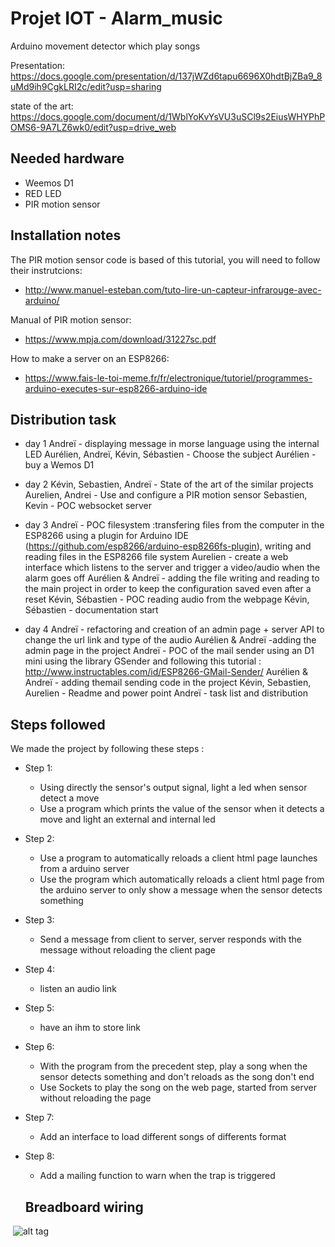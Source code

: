 # Projet IOT - Alarm_music

Arduino movement detector which play songs

Presentation:
https://docs.google.com/presentation/d/137jWZd6tapu6696X0hdtBjZBa9_8uMd9ih9CgkLRI2c/edit?usp=sharing

state of the art:
https://docs.google.com/document/d/1WblYoKvYsVU3uSCl9s2EiusWHYPhPOMS6-9A7LZ6wk0/edit?usp=drive_web

## Needed hardware
- Weemos D1
- RED LED
- PIR motion sensor


## Installation notes

The PIR motion sensor code is based of this tutorial, you will need to follow their instrutcions:
- http://www.manuel-esteban.com/tuto-lire-un-capteur-infrarouge-avec-arduino/

Manual of PIR motion sensor:
- https://www.mpja.com/download/31227sc.pdf

How to make a server on an ESP8266:
- https://www.fais-le-toi-meme.fr/fr/electronique/tutoriel/programmes-arduino-executes-sur-esp8266-arduino-ide

## Distribution task

 - day 1
Andreï - displaying message in morse language using the internal LED
Aurélien, Andreï, Kévin, Sébastien - Choose the subject
Aurélien - buy a Wemos D1

 - day 2
Kévin, Sebastien, Andreï - State of the art of the similar projects
Aurelien, Andrei - Use and configure a PIR motion sensor
Sebastien, Kevin - POC websocket server

 - day 3 
Andreï - POC filesystem :transfering files from the computer in the ESP8266 using a plugin for Arduino IDE (https://github.com/esp8266/arduino-esp8266fs-plugin), writing and reading files in the ESP8266 file system
Aurelien - create a web interface which listens to the server and trigger a video/audio when the alarm goes off
Aurélien & Andreï - adding the file writing and reading to the main project in order to keep the configuration saved even after a reset
Kévin, Sébastien - POC reading audio from the webpage
Kévin, Sébastien - documentation start

 - day 4
Andreï - refactoring and creation of an admin page + server API to change the url link and type of the audio
Aurélien & Andreï -adding the admin page in the project
Andreï - POC of the mail sender using an D1 mini using the library GSender and following this tutorial : http://www.instructables.com/id/ESP8266-GMail-Sender/
Aurélien & Andreï - adding themail sending code in the project
Kévin, Sebastien, Aurelien - Readme and power point
Andreï - task list and distribution

## Steps followed
We made the project by following these steps :

- Step 1:
  - Using directly the sensor's output signal, light a led when sensor detect a move
  - Use a program which prints the value of the sensor when it detects a move and light an external and internal led
- Step 2:
  - Use a program to automatically reloads a client html page launches from a arduino server
  - Use the program which automatically reloads a client html page from the arduino server to only show a message when the sensor detects something
- Step 3:
  - Send a message from client to server, server responds with the message without reloading the client page
- Step 4:
  - listen an audio link
- Step 5:
  - have an ihm to store link
- Step 6:
  - With the program from the precedent step, play a song when the sensor detects something and don't reloads as the song don't end
  - Use Sockets to play the song on the web page, started from server without reloading the page
- Step 7:
  - Add an interface to load different songs of differents format 
- Step 8:
  - Add a mailing function to warn when the trap is triggered
  
  ## Breadboard wiring
  
  ![alt tag](https://image.noelshack.com/fichiers/2017/16/1492780973-plan.png)
